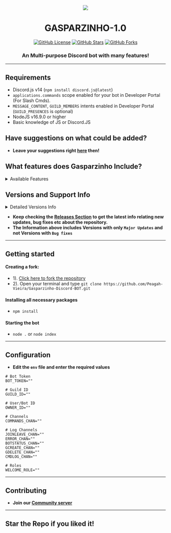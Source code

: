 **<p align="center"> <img src="https://i.imgur.com/GRssNLR.png" /> </p>**


<h1 align="center">GASPARZINHO-1.0</h1>
<p align="center">
<a href="https://github.com/Peagah-Vieira/Gasparzinho-Discord-BOT/blob/master/LICENSE"><img alt="GitHub License" src="https://img.shields.io/github/license/Peagah-Vieira/Gasparzinho-Discord-BOT?style=for-the-badge"></a>
<a href="https://github.com/Peagah-Vieira/Gasparzinho-Discord-BOT"><img alt="GitHub Stars" src="https://img.shields.io/github/stars/Peagah-Vieira/Gasparzinho-Discord-BOT?style=for-the-badge"></a> 
<a href="https://github.com/Peagah-Vieira/Gasparzinho-Discord-BOT/network"><img alt="GitHub Forks" src="https://img.shields.io/github/forks/Peagah-Vieira/Gasparzinho-Discord-BOT?style=for-the-badge"></a>
<h3 align="center">An Multi-purpose Discord bot with many features!</h3>

---

## Requirements
- Discord.js v14 (`npm install discord.js@latest`)
- `applications.commands` scope enabled for your bot in Developer Portal (For Slash Cmds).
- `MESSAGE_CONTENT`, `GUILD_MEMBERS` intents enabled in Developer Portal (`GUILD_PRESENCES` is optional)
- NodeJS v16.9.0 or higher
- Basic knowledge of JS or Discord.JS

## Have suggestions on what could be added?
- **Leave your suggestions right [here](https://github.com/Peagah-Vieira/Gasparzinho-Discord-BOT/discussions/1) then!**

## What features does Gasparzinho Include?

<details><summary>Available Features</summary>

| Features             | Availability |
| -------------------- | ------------ |
| User Info            |     ✅       |
| Server Info          |     ✅       |
| Music Commands       |     ✅       |
| Welcome Message      |     ✅       |
| Leave Message        |     ✅       |
| Auto Role            |     ✅       |
| Role ADD/REMOVE      |     ✅       |

</details>

## Versions and Support Info

<details><summary>Detailed Versions Info</summary>

|              Gasparzinho Versions                      | Support Status |
| ------------------------------------------------------ | -------------- |
| v1.8.0-alpha (Docker Added)                            |       Available          |
| v1.5.0-alpha (Strutural Changes)                       |       discontinued       |
| v1.0.0-alpha (Inicial Features)                        |       discontinued       |

</details>

- **Keep checking the [Releases Section](https://github.com/Peagah-Vieira/Gasparzinho-Discord-BOT/releases) to get the latest info relating new updates, bug fixes etc about the repository.**
- **The Information above includes Versions with only `Major Updates` and not Versions with `Bug fixes`**

---

## Getting started
#### Creating a fork:
- 1). [Click here to fork the repository](https://github.com/Peagah-Vieira/Gasparzinho-Discord-BOT)
- 2). Open your terminal and type `git clone https://github.com/Peagah-Vieira/Gasparzinho-Discord-BOT.git`
#### Installing all necessary packages
- `npm install`
#### Starting the bot
- `node .` or `node index` 

---

## Configuration
- **Edit the `env` file and enter the  required values**
```env
# Bot Token
BOT_TOKEN=""

# Guild ID
GUILD_ID=""

# User/Bot ID
OWNER_ID=""

# Channels
COMMANDS_CHAN=""

# Log Channels
JOINLEAVE_CHAN=""
ERROR_CHAN=""
BOTSTATUS_CHAN=""
GCREATE_CHAN=""
GDELETE_CHAN=""
CMDLOG_CHAN=""

# Roles
WELCOME_ROLE=""
```
---

## Contributing
- **Join our [Community server](https://discord.gg/6wwhYF4TB3)**

---

## Star the Repo if you liked it!

